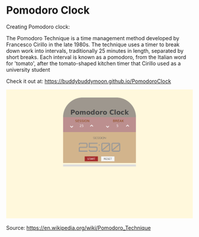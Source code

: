 # Pomodoro Clock

Creating Pomodoro clock:

The Pomodoro Technique is a time management method developed by Francesco Cirillo in the late 1980s. The technique uses a timer to break down work into intervals, traditionally 25 minutes in length, separated by short breaks. Each interval is known as a pomodoro, from the Italian word for 'tomato', after the tomato-shaped kitchen timer that Cirillo used as a university student



Check it out at: https://buddybuddymoon.github.io/PomodoroClock

![What is this](screenshot.png?raw=true "Screenshot")

Source: https://en.wikipedia.org/wiki/Pomodoro_Technique
